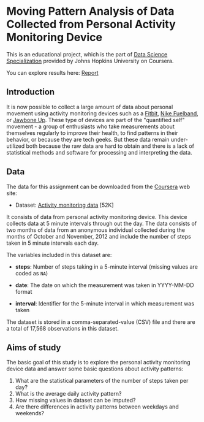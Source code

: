 # Moving Pattern Analysis of Data Collected from Personal Activity Monitoring Device

This is an educational project, which is the part of [Data Science Specialization](https://www.coursera.org/specialization/jhudatascience/1?utm_medium=listingPage) provided by Johns Hopkins University on Coursera.

You can explore results here: [Report](http://htmlpreview.github.io/?https://github.com/HukoJack/Moving_Patterns_Analysis/blob/master/PA1_template.html)

## Introduction

It is now possible to collect a large amount of data about personal
movement using activity monitoring devices such as a
[Fitbit](http://www.fitbit.com), [Nike
Fuelband](http://www.nike.com/us/en_us/c/nikeplus-fuelband), or
[Jawbone Up](https://jawbone.com/up). These type of devices are part of
the "quantified self" movement - a group of enthusiasts who take
measurements about themselves regularly to improve their health, to
find patterns in their behavior, or because they are tech geeks. But
these data remain under-utilized both because the raw data are hard to
obtain and there is a lack of statistical methods and software for
processing and interpreting the data.

## Data

The data for this assignment can be downloaded from the [Coursera](https://www.coursera.org/) web
site:

* Dataset: [Activity monitoring data](https://d396qusza40orc.cloudfront.net/repdata%2Fdata%2Factivity.zip) [52K]

It consists of data from personal activity monitoring
device. This device collects data at 5 minute intervals through out the
day. The data consists of two months of data from an anonymous
individual collected during the months of October and November, 2012
and include the number of steps taken in 5 minute intervals each day.

The variables included in this dataset are:

* **steps**: Number of steps taking in a 5-minute interval (missing
    values are coded as `NA`)

* **date**: The date on which the measurement was taken in YYYY-MM-DD
    format

* **interval**: Identifier for the 5-minute interval in which
    measurement was taken

The dataset is stored in a comma-separated-value (CSV) file and there
are a total of 17,568 observations in this dataset.

## Aims of study

The basic goal of this study is to explore the personal activity monitoring device data and answer some basic questions about activity patterns:

1. What are the statistical parameters of the number of steps taken per day?
2. What is the average daily activity pattern?
3. How missing values in dataset can be imputed?
4. Are there differences in activity patterns between weekdays and weekends?

